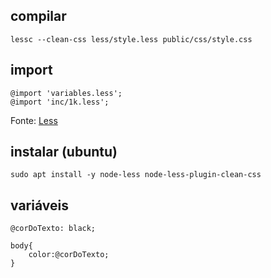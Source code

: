 ## compilar

```
lessc --clean-css less/style.less public/css/style.css
```

## import

```
@import 'variables.less';
@import 'inc/1k.less';
```

Fonte: [Less](https://lesscss.org/features/#import-atrules-feature)

## instalar (ubuntu)

```
sudo apt install -y node-less node-less-plugin-clean-css
```

## variáveis

```
@corDoTexto: black;

body{
	color:@corDoTexto;
}
```
